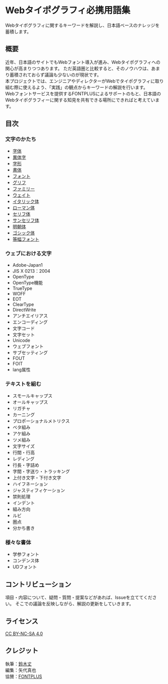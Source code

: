 # Webタイポグラフィ必携用語集

Webタイポグラフィに関するキーワードを解説し、日本語ベースのナレッジを蓄積します。  

## 概要

近年、日本語のサイトでもWebフォント導入が進み、Webタイポグラフィへの関心が高まりつつあります。
ただ英語圏と比較すると、そのノウハウは、あまり蓄積されておらず議論も少ないのが現状です。  
本プロジェクトでは、エンジニアやディレクターがWebでタイポグラフィに取り組む際に使えるよう、「実践」の観点からキーワードの解説を行います。  
Webフォントサービスを提供するFONTPLUSによるサポートのもと、日本語のWebタイポグラフィーに関する知見を共有できる場所にできればと考えています。

## 目次

### 文字のかたち

- [字体](./jitai.md)
- [異体字](./itaiji.md)
- [字形](./jikei.md)
- [書体](./typeface.md)
- [フォント](./font.md)
- [グリフ](./glyph.md)
- [ファミリー](./family.md)
- [ウェイト](./weight.md)
- [イタリック体](./italic.md)
- [ローマン体](./roman.md)
- [セリフ体](./serif.md)
- [サンセリフ体](./sans-serif.md)
- [明朝体](./mincho.md)
- [ゴシック体](./gothic.md)
- [等幅フォント](./monospaced-font.md)

### ウェブにおける文字

- Adobe-Japan1
- JIS X 0213：2004
- OpenType
- OpenType機能
- TrueType
- WOFF
- EOT
- ClearType
- DirectWrite
- アンチエイリアス
- エンコーディング
- 文字コード
- 文字セット
- Unicode
- ウェブフォント
- サブセッティング
- FOUT
- FOIT
- lang属性

### テキストを組む

- スモールキャップス
- オールキャップス
- リガチャ
- カーニング
- プロポーショナルメトリクス
- ベタ組み
- アケ組み
- ツメ組み
- 文字サイズ
- 行間・行高
- レディング
- 行長・字詰め
- 字間・字送り・トラッキング
- 上付き文字・下付き文字
- ハイフネーション
- ジャスティフィケーション
- 禁則処理
- インデント
- 組み方向
- ルビ
- 圏点
- 分かち書き

### 様々な書体

- 学参フォント
- コンデンス体
- UDフォント

## コントリビューション
項目・内容について、疑問・質問・提案などがあれば、Issueを立ててください。
そこでの議論を反映しながら、解説の更新をしていきます。

## ライセンス
<a href="https://creativecommons.org/licenses/by-nc-sa/4.0/" target="_blank">CC BY-NC-SA 4.0</a>

## クレジット
執筆：[鈴木丈](https://github.com/terkel)  
編集：矢代真也  
協賛：<a href="https://webfont.fontplus.jp" target="_blank">FONTPLUS</a>
